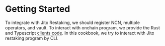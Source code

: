 # Getting Started

To integrate with Jito Restaking, we should register NCN, multiple operators, and vault.
To interact with onchain program, we provide the Rust and Typescript [clients code].
In this cookbook, we try to interact with Jito restaking program by CLI.

[clients code]: https://github.com/jito-foundation/restaking/tree/master/clients
